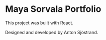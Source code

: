 # Maya Sorvala Portfolio

This project was built with React.

Designed and developed by Anton Sjöstrand.
